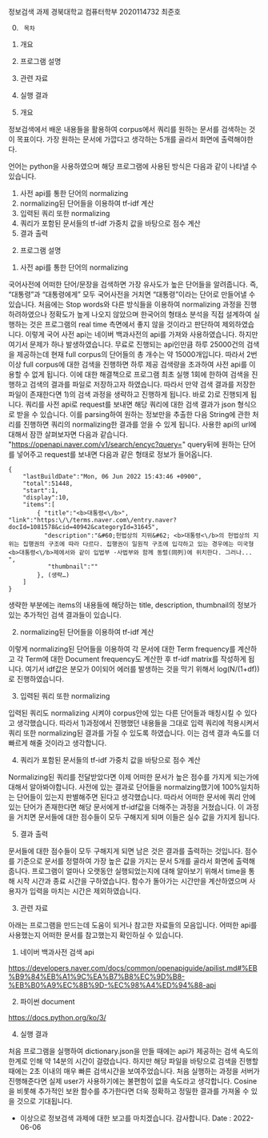 정보검색 과제
                     경북대학교 컴퓨터학부 
2020114732 최준호   

0.      목차
1.	개요
2.	프로그램 설명
3.	관련 자료
4.	실행 결과

1. 개요

정보검색에서 배운 내용들을 활용하여 corpus에서 쿼리를 원하는 문서를 검색하는 것이 목표이다. 가장 원하는 문서에 가깝다고 생각하는 5개를 골라서 화면에 출력해야한다.

언어는 python을 사용하였으며 해당 프로그램에 사용된 방식은 다음과 같이 나타낼 수 있습니다.
1) 사전 api를 통한 단어의 normalizing
2) normalizing된 단어들을 이용하여 tf-idf 계산
3) 입력된 쿼리 또한 normalizing
4) 쿼리가 포함된 문서들의 tf-idf 가중치 값을 바탕으로 점수 계산
5) 결과 출력

2. 프로그램 설명

1) 사전 api를 통한 단어의 normalizing

국어사전에 어떠한 단어/문장을 검색하면 가장 유사도가 높은 단어들을 알려줍니다. 즉, “대통령”과 “대통령에게” 모두 국어사전을 거치면 “대통령”이라는 단어로 만들어낼 수 있습니다. 
처음에는 Stop words와 다른 방식들을 이용하여 normalizing 과정을 진행하려하였으나 정확도가 높게 나오지 않았으며 한국어의 형태소 분석을 직접 설계하여 실행하는 것은 프로그램의 real time 측면에서 좋지 않을 것이라고 판단하여 제외하였습니다.
이렇게 국어 사전 api는 네이버 백과사전의 api를 가져와 사용하였습니다. 하지만 여기서 문제가 하나 발생하였습니다. 무료로 진행되는 api인만큼 하루 25000건의 검색을 제공하는데 현재 full corpus의 단어들의 총 개수는 약 15000개입니다. 따라서 2번 이상 full corpus에 대한 검색을 진행하면 하루 제공 검색량을 초과하여 사전 api를 이용할 수 없게 됩니다. 이에 대한 해결책으로 프로그램 최초 실행 1회에 한하여 검색을 진행하고 검색의 결과를 파일로 저장하고자 하였습니다.
따라서 만약 검색 결과를 저장한 파일이 존재한다면 1)의 검색 과정을 생략하고 진행하게 됩니다. 바로 2)로 진행되게 됩니다.
쿼리를 사전 api로 request를 보내면 해당 쿼리에 대한 검색 결과가 json 형식으로 받을 수 있습니다. 이를 parsing하여 원하는 정보만을 추출한 다음 String에 관한 처리를 진행하면 쿼리의 normalizing한 결과를 얻을 수 있게 됩니다.
사용한 api의 url에 대해서 잠깐 살펴보자면 다음과 같습니다.
"https://openapi.naver.com/v1/search/encyc?query="
query뒤에 원하는 단어를 넣어주고 request를 보내면 다음과 같은 형태로 정보가 들어옵니다. 
```
{
	"lastBuildDate":"Mon, 06 Jun 2022 15:43:46 +0900",
	"total":51448,
	"start":1,
	"display":10,
	"items":[
		{ "title":"<b>대통령<\/b>",
"link":"https:\/\/terms.naver.com\/entry.naver?docId=1081578&cid=40942&categoryId=31645",
		  "description":"&#60;헌법상의 지위&#62; <b>대통령<\/b>의 헌법상의 지위는 집행권의 구조에 따라 다르다. 집행권이 일원적 구조에 입각하고 있는 경우에는 미국형 <b>대통령<\/b>제에서와 같이 입법부 ·사법부와 함께 동렬(同列)에 위치한다. 그러나... ",
		   "thumbnail":""
		}, (생략…)
	]
}
```
생략한 부분에는 items의 내용들에 해당하는 title, description, thumbnail의 정보가 있는 추가적인 검색 결과들이 있습니다.

2) normalizing된 단어들을 이용하여 tf-idf 계산

이렇게 normalizing된 단어들을 이용하여 각 문서에 대한 Term frequency를 계산하고 각 Term에 대한 Document frequency도 계산한 후 tf-idf matrix를 작성하게 됩니다. 여기서 idf값은 분모가 0이되어 에러를 발생하는 것을 막기 위해서 log(N/(1+df))로 진행하였습니다. 

3) 입력된 쿼리 또한 normalizing

입력된 쿼리도 normalizing 시켜야 corpus안에 있는 다른 단어들과 매칭시킬 수 있다고 생각했습니다. 따라서 1)과정에서 진행했던 내용들을 그대로 입력 쿼리에 적용시켜서 쿼리 또한 normalizing된 결과를 가질 수 있도록 하였습니다. 이는 검색 결과 속도를 더 빠르게 해줄 것이라고 생각합니다.

4) 쿼리가 포함된 문서들의 tf-idf 가중치 값을 바탕으로 점수 계산

Normalizing된 쿼리를 전달받았다면 이제 어떠한 문서가 높은 점수를 가지게 되는가에 대해서 알아봐야합니다. 사전에 있는 결과로 단어들을 normalzing했기에 100%일치하는 단어들이 있는지 판별해주면 된다고 생각했습니다. 따라서 어떠한 문서에 쿼리 안에 있는 단어가 존재한다면 해당 문서에게 tf-idf값을 더해주는 과정을 거쳤습니다. 
이 과정을 거치면 문서들에 대한 점수들이 모두 구해지게 되며 이들은 실수 값을 가지게 됩니다.

5) 결과 출력

문서들에 대한 점수들이 모두 구해지게 되면 남은 것은 결과를 출력하는 것입니다. 점수를 기준으로 문서를 정렬하여 가장 높은 값을 가지는 문서 5개를 골라서 화면에 출력해줍니다. 
프로그램이 얼마나 오랫동안 실행되었는지에 대해 알아보기 위해서 time을 통해 시작 시간과 종료 시간을 구하였습니다. 함수가 돌아가는 시간만을 계산하였으며 사용자가 입력을 마치는 시간은 제외하였습니다.

3. 관련 자료

아래는 프로그램을 만드는데 도움이 되거나 참고한 자료들의 모음입니다. 어떠한 api를 사용했는지 어떠한 문서를 참고했는지 확인하실 수 있습니다.

1) 네이버 백과사전 검색 api

https://developers.naver.com/docs/common/openapiguide/apilist.md#%EB%B9%84%EB%A1%9C%EA%B7%B8%EC%9D%B8-%EB%B0%A9%EC%8B%9D-%EC%98%A4%ED%94%88-api

2) 파이썬 document

https://docs.python.org/ko/3/

4. 실행 결과

처음 프로그램을 실행하여 dictionary.json을 만들 때에는 api가 제공하는 검색 속도의 한계로 인해 약 14분의 시간이 걸렸습니다. 하지만 해당 파일을 바탕으로 검색을 진행할 때에는 2초 이내의 매우 빠른 검색시간을 보여주었습니다. 처음 실행하는 과정을 서버가 진행해준다면 실제 user가 사용하기에는 불편함이 없을 속도라고 생각합니다.
Cosine 을 비롯해 추가적인 보완 함수를 추가한다면 더욱 정확하고 정밀한 결과를 가져올 수 있을 것으로 기대됩니다.

* 이상으로 정보검색 과제에 대한 보고를 마치겠습니다. 감사합니다.
Date : 2022-06-06

